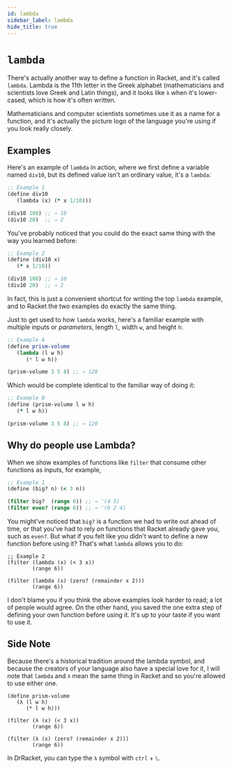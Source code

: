 ```yaml
---
id: lambda
sidebar_label: lambda
hide_title: true
---
```


# `lambda`

There's actually another way to define a function in Racket, and it's called
`lambda`. Lambda is the 11th letter in the Greek alphabet (mathematicians and
scientists love Greek and Latin things), and it looks like `λ` when it's
lower-cased, which is how it's often written.

Mathematicians and computer scientists sometimes use it as a name for a
function, and it's actually the picture logo of the language you're using if you
look really closely.

## Examples

Here's an example of `lambda` in action, where we first define a variable named 
`div10`, but its defined value isn't an ordinary value, it's a `lambda`:

``` clojure
;; Example 1
(define div10 
   (lambda (x) (* x 1/10)))

(div10 100) ;; → 10
(div10 20)  ;; → 2
```

You've probably noticed that you could do the exact same thing with the way you
learned before:

``` clojure
;; Example 2
(define (div10 x) 
   (* x 1/10))

(div10 100) ;; → 10
(div10 20)  ;; → 2
```

In fact, this is just a convenient shortcut for writing the top `lambda`
example, and to Racket the two examples do exactly the same thing.

Just to get used to how `lambda` works, here's a familiar example with multiple
inputs or _parameters_, length `l`, width `w`, and height `h`:

``` scheme
;; Example A
(define prism-volume
   (lambda (l w h) 
      (* l w h))

(prism-volume 3 5 8) ;; → 120
```

Which would be complete identical to the familiar way of doing it:

``` clojure
;; Example B
(define (prism-volume l w h)
   (* l w h))

(prism-volume 3 5 8) ;; → 120
```

## Why do people use Lambda?

When we show examples of functions like `filter` that consume other functions as
inputs, for example,

``` clojure
;; Example 1
(define (big? n) (< 3 n))

(filter big?  (range 6)) ;; → '(4 5)
(filter even? (range 6)) ;; → '(0 2 4)
```

You might've noticed that `big?` is a function we had to write out ahead of
time, or that you've had to rely on functions that Racket already gave you, such
as `even?`. But what if you felt like you didn't want to define a new function 
before using it? That's what `lambda` allows you to do:

``` racket
;; Example 2
(filter (lambda (x) (< 3 x)) 
        (range 6))

(filter (lambda (x) (zero? (remainder x 2))) 
        (range 6))
```

I don't blame you if you think the above examples look harder to read; a lot of
people would agree. On the other hand, you saved the one extra step of defining 
your own function before using it. It's up to your taste if you want to use it.

## Side Note

Because there's a historical tradition around the lambda symbol, and because the
creators of your language also have a special love for it, I will note that
`lambda` and `λ` mean the same thing in Racket and so you're allowed to use
either one.

``` racket
(define prism-volume
   (λ (l w h)
      (* l w h)))

(filter (λ (x) (< 3 x)) 
        (range 6))

(filter (λ (x) (zero? (remainder x 2))) 
        (range 6))
```

In DrRacket, you can type the `λ` symbol with `ctrl` + `\`.